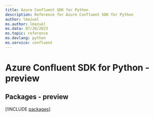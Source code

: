 ```yaml
---
title: Azure Confluent SDK for Python
description: Reference for Azure Confluent SDK for Python
author: lmazuel
ms.author: lmazuel
ms.data: 07/20/2023
ms.topic: reference
ms.devlang: python
ms.service: confluent
---
```

# Azure Confluent SDK for Python - preview
## Packages - preview
[!INCLUDE [packages](confluent-index.md)]